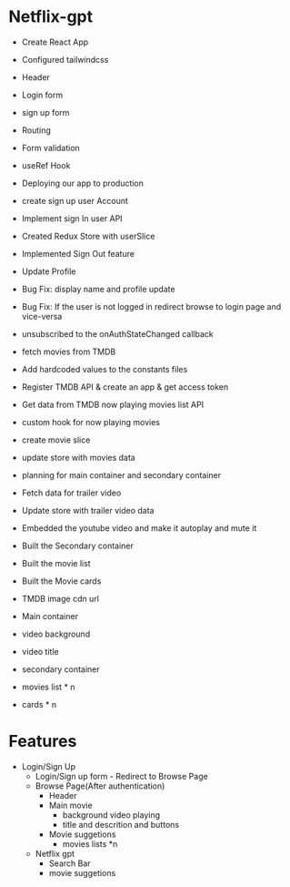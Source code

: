 
# Netflix-gpt
- Create React App
- Configured tailwindcss 
- Header
- Login form
- sign up form
- Routing
- Form validation
- useRef Hook
- Deploying our app to production
- create sign up user Account
- Implement sign In user API
- Created Redux Store with userSlice
- Implemented Sign Out feature
- Update Profile
- Bug Fix: display name and profile update
- Bug Fix: If the user is not logged in redirect browse to login page and vice-versa
- unsubscribed to the onAuthStateChanged callback
- fetch movies from TMDB
- Add hardcoded values to the constants files
- Register TMDB API & create an app & get access token
- Get data from TMDB now playing movies list API
- custom hook for now playing movies
- create movie slice
- update store with movies data
- planning for main container and secondary container
- Fetch data for trailer video
- Update store with trailer video data
- Embedded the youtube video and make it autoplay and mute it
- Built the Secondary container
- Built the movie list
- Built the Movie cards
- TMDB image cdn url


- Main container
 - video background
 - video title
- secondary container
 - movies list * n
 - cards * n


# Features
- Login/Sign Up
     - Login/Sign up form
      - Redirect to Browse Page
  - Browse Page(After authentication)
      - Header
      - Main movie
          - background video playing
          - title and descrition and buttons
      - Movie suggetions 
         - movies lists *n
  - Netflix gpt
      - Search Bar
      - movie suggetions
        
